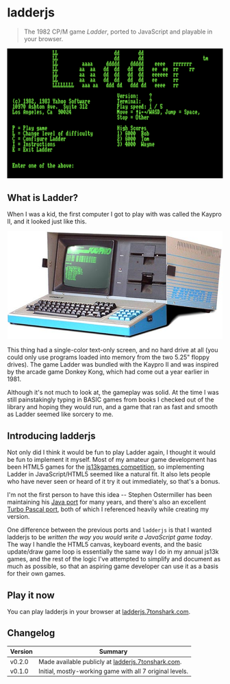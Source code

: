 # ladderjs

> The 1982 CP/M game _Ladder_, ported to JavaScript and playable in your browser.

![ladder main menu](images/ladder-main-menu.png)

## What is Ladder?

When I was a kid, the first computer I got to play with was called the Kaypro II, and it looked just like this.

![Kaypro II](images/kayproii.jpg)

This thing had a single-color text-only screen, and no hard drive at all (you could only use programs loaded into memory from the two 5.25" floppy drives). The game Ladder was bundled with the Kaypro II and was inspired by the arcade game Donkey Kong, which had come out a year earlier in 1981.

Although it's not much to look at, the gameplay was solid. At the time I was still painstakingly typing in BASIC games from books I checked out of the library and hoping they would run, and a game that ran as fast and smooth as Ladder seemed like sorcery to me.

## Introducing ladderjs

Not only did I think it would be fun to play Ladder again, I thought it would be fun to implement it myself. Most of my amateur game development has been HTML5 games for the [js13kgames competition](https://js13kgames.com), so implementing Ladder in JavaScript/HTML5 seemed like a natural fit. It also lets people who have never seen or heard of it try it out immediately, so that's a bonus.

I'm not the first person to have this idea -- Stephen Ostermiller has been maintaining his [Java port](https://ostermiller.org/ladder/) for many years, and there's also an excellent [Turbo Pascal port](https://github.com/mecparts/Ladder), both of which I referenced heavily while creating my version.

One difference between the previous ports and `ladderjs` is that I wanted ladderjs to be _written the way you would write a JavaScript game today_. The way I handle the HTML5 canvas, keyboard events, and the basic update/draw game loop is essentially the same way I do in my annual js13k games, and the rest of the logic I've attempted to simplify and document as much as possible, so that an aspiring game developer can use it as a basis for their own games.

## Play it now

You can play ladderjs in your browser at [ladderjs.7tonshark.com](https://ladderjs.7tonshark.com).

## Changelog

| Version | Summary |
| --- | --- |
| v0.2.0 | Made available publicly at [ladderjs.7tonshark.com](https://ladderjs.7tonshark.com). |
| v0.1.0 | Initial, mostly-working game with all 7 original levels. |

